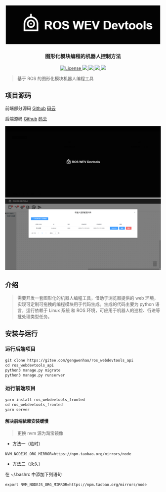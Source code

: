 <p align="center">
    <a href="//github/gengwenhao" target="_blank" rel="noopener noreferrer">
        <img width="500" src="src/assets/logo.png" alt="logo">
    </a>
</p>
<h3 align="center">图形化模块编程的机器人控制方法</h3>
<p align="center">
	<a href="//github.com/gengwenhao/ros_webdevtools_fronted">
<img src="https://img.shields.io/github/license/gengwenhao/ros_webdevtools_fronted" alt="License">
</a>
<a href="//github.com/gengwenhao/ros_webdevtools_fronted">
<img src="https://img.shields.io/github/repo-size/gengwenhao/ros_webdevtools_fronted">
</a> 
<a href="//github.com/gengwenhao/ros_webdevtools_fronted">
<img src="https://img.shields.io/github/languages/count/gengwenhao/ros_webdevtools_fronted">
</a> 
<a href="//github.com/gengwenhao">
<img src="https://img.shields.io/badge/github-gengwenhao-blue"/>
</a>
<a href="LICENSE">
    <img src="https://img.shields.io/badge/License-MIT-yellow.svg">
</a>
</p>

> 基于 ROS 的图形化模块机器人编程工具

## 项目源码

前端部分源码
[Github](http://github.com/gengwenhao/ros_webdevtools_fronted/) [码云](http://gitee.com/gengwenhao/ros_webdevtools_fronted/)

后端源码
[Github](http://github.com/gengwenhao/ros_webdevtools_api/) [码云](http://gitee.com/gengwenhao/ros_webdevtools_api/)

![首页预览](screenshots/应用开场动画.png)
![机器人连接配置预览](screenshots/机器人连接配置.png)

介绍
---

> 需要开发一套图形化的机器人编程工具，借助于浏览器提供的 web 环境，实现可定制可拖拽的编程模块用于代码生成。生成的代码主要为 python 语言，运行依赖于 Linux 系统 和 ROS 环境，可应用于机器人的巡检、行进等批处理类型任务。


## 安装与运行

### 运行后端项目

```shell
git clone https://gitee.com/gengwenhao/ros_webdevtools_api
cd ros_webdevtools_api
python3 manage.py migrate
python3 manage.py runserver
```

### 运行前端项目

```shell
yarn install ros_webdevtools_fronted
cd ros_webdevtools_fronted
yarn server
```

#### 解决前端依赖安装缓慢

> 更换 nvm 源为淘宝镜像

- 方法一（临时）

`NVM_NODEJS_ORG_MIRROR=https://npm.taobao.org/mirrors/node`

- 方法二（永久）

在 ~/.bashrc 中添加下列语句

`export NVM_NODEJS_ORG_MIRROR=https://npm.taobao.org/mirrors/node`
